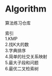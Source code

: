 Algorithm
=========

算法练习仓库

索引  
1.KMP<br/>
2.找K大的数<br/>
3.字典排序<br/>
4.简单的社交关系映射<br/>
5.最大子段和问题<br/>
6.最优二叉检索树<br/>